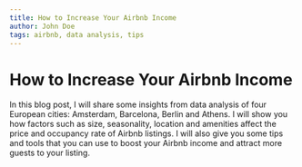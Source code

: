```yaml
---
title: How to Increase Your Airbnb Income
author: John Doe
tags: airbnb, data analysis, tips
---
```


# How to Increase Your Airbnb Income

In this blog post, I will share some insights from data analysis of four European cities: Amsterdam, Barcelona, Berlin and Athens. I will show you how factors such as size, seasonality, location and amenities affect the price and occupancy rate of Airbnb listings. I will also give you some tips and tools that you can use to boost your Airbnb income and attract more guests to your listing.

